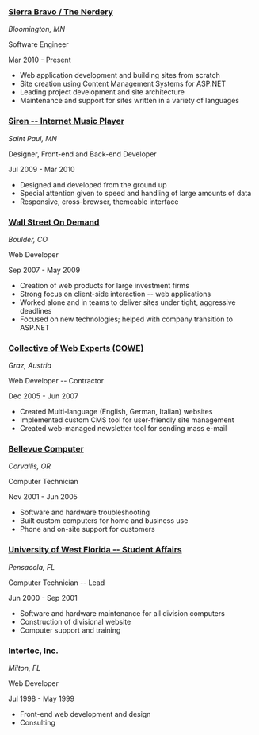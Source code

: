 ### [Sierra Bravo / The Nerdery](http://www.nerdery.com/)
_Bloomington, MN_

Software Engineer

Mar 2010 - Present

 * Web application development and building sites from scratch
 * Site creation using Content Management Systems for ASP.NET 
 * Leading project development and site architecture
 * Maintenance and support for sites written in a variety of languages

### [Siren -- Internet Music Player](http://www.sirenp.com/)
_Saint Paul, MN_

Designer, Front-end and Back-end Developer

Jul 2009 - Mar 2010

 * Designed and developed from the ground up
 * Special attention given to speed and handling of large amounts of data
 * Responsive, cross-browser, themeable interface

### [Wall Street On Demand](http://www.wallst.com/)
_Boulder, CO_

Web Developer

Sep 2007 - May 2009

 * Creation of web products for large investment firms
 * Strong focus on client-side interaction -- web applications
 * Worked alone and in teams to deliver sites under tight, aggressive deadlines
 * Focused on new technologies; helped with company transition to ASP.NET

### [Collective of Web Experts (COWE)](http://www.cowe.at/)
_Graz, Austria_

Web Developer -- Contractor

Dec 2005 - Jun 2007

 * Created Multi-language (English, German, Italian) websites
 * Implemented custom CMS tool for user-friendly site management
 * Created web-managed newsletter tool for sending mass e-mail

### [Bellevue Computer](http://www.bellevuepc.com)
_Corvallis, OR_

Computer Technician

Nov 2001 - Jun 2005

 * Software and hardware troubleshooting
 * Built custom computers for home and business use
 * Phone and on-site support for customers

### [University of West Florida -- Student Affairs](http://www.uwf.edu)
_Pensacola, FL_

Computer Technician -- Lead

Jun 2000 - Sep 2001

 * Software and hardware maintenance for all division computers
 * Construction of divisional website
 * Computer support and training

### Intertec, Inc. 
_Milton, FL_

Web Developer

Jul 1998 - May 1999

 * Front-end web development and design
 * Consulting
